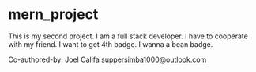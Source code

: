 # mern_project
This is my second project.
I  am a  full stack developer.
I have to cooperate with my friend.
I want to get 4th badge.
I  wanna a bean badge.

Co-authored-by: Joel Califa <suppersimba1000@outlook.com>
